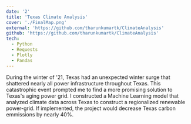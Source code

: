 ```yaml
---
date: '2'
title: 'Texas Climate Analysis'
cover: './FinalMap.png'
external: 'https://github.com/tharunkumartk/ClimateAnalysis'
github: 'https://github.com/tharunkumartk/ClimateAnalysis'
tech:
  - Python
  - Requests
  - Plotly
  - Pandas
---
```


During the winter of '21, Texas had an unexpected winter surge that shattered nearly all power infrastructure throughout Texas. This catastrophic event prompted me to find a more promising solution to Texas's aging power grid. I constructed a Machine Learning model that analyzed climate data across Texas to construct a regionalized renewable power-grid. If implemented, the project would decrease Texas carbon emmissions by nearly 40%. 

